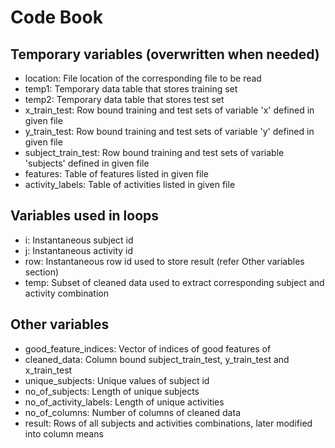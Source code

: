 # Code Book

## Temporary variables (overwritten when needed)
* location: File location of the corresponding file to be read
* temp1: Temporary data table that stores training set
* temp2: Temporary data table that stores test set
* x_train_test: Row bound training and test sets of variable 'x' defined in given file
* y_train_test: Row bound training and test sets of variable 'y' defined in given file
* subject_train_test: Row bound training and test sets of variable 'subjects' defined in given file
* features: Table of features listed in given file
* activity_labels: Table of activities listed in given file


## Variables used in loops
* i: Instantaneous subject id
* j: Instantaneous activity id
* row: Instantaneous row id used to store result (refer Other variables section)
* temp: Subset of cleaned data used to extract corresponding subject and activity combination

## Other variables
* good_feature_indices: Vector of indices of good features of 
* cleaned_data: Column bound subject_train_test, y_train_test and x_train_test
* unique_subjects: Unique values of subject id
* no_of_subjects: Length of unique subjects
* no_of_activity_labels: Length of unique activities
* no_of_columns: Number of columns of cleaned data
* result: Rows of all subjects and activities combinations, later modified into column means